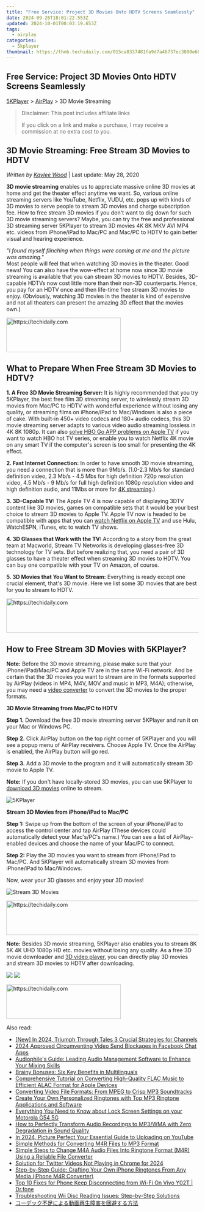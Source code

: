```yaml
---
title: "Free Service: Project 3D Movies Onto HDTV Screens Seamlessly"
date: 2024-09-26T18:01:22.553Z
updated: 2024-10-01T00:03:19.653Z
tags:
  - airplay
categories:
  - 5kplayer
thumbnail: https://thmb.techidaily.com/015ca8337481fa9d7a46737ec3890e681969035749527955b33fb723b973c5c1.jpg
---
```


## Free Service: Project 3D Movies Onto HDTV Screens Seamlessly

[5KPlayer](https://tools.techidaily.com/5kplayer/products/) \> [AirPlay](https://tools.techidaily.com/5kplayer/airplay/) \> 3D Movie Streaming

>  Disclaimer: This post includes affiliate links
>
>  If you click on a link and make a purchase, I may receive a commission at no extra cost to you.
>

## 3D Movie Streaming: Free Stream 3D Movies to HDTV

 _Written by [Kaylee Wood](https://www.quora.com/profile/Amanda-Hu-21)_ | Last update: May 28, 2020

**3D movie streaming** enables us to appreciate massive online 3D movies at home and get the theater effect anytime we want. So, various online streaming servers like YouTube, Netflix, VUDU, etc. pops up with kinds of 3D movies to serve people to stream 3D movies and charge subscription fee. How to free stream 3D movies if you don't want to dig down for such 3D movie streaming servers? Maybe, you can try the free and professional 3D streaming server 5KPlayer to stream 3D movies 4K 8K MKV AVI MP4 etc. videos from iPhone/iPad to Mac/PC and Mac/PC to HDTV to gain better visual and hearing experience.

_"I found myself flinching when things were coming at me and the picture was amazing."_  
 Most people will feel that when watching 3D movies in the theater. Good news! You can also have the wow-effect at home now since 3D movie streaming is available that you can stream 3D movies to HDTV. Besides, 3D-capable HDTVs now cost little more than their non-3D counterparts. Hence, you pay for an HDTV once and then life-time free stream 3D movies to enjoy. (Obviously, watching 3D movies in the theater is kind of expensive and not all theaters can present the amazing 3D effect that the movies own.) 

<!-- affiliate ads begin -->
<a href="https://wigfever.sjv.io/c/5597632/2005184/22899" target="_top" id="2005184">
  <img src="//a.impactradius-go.com/display-ad/22899-2005184" border="0" alt="https://techidaily.com" width="300" height="90"/>
</a>
<img height="0" width="0" src="https://wigfever.sjv.io/i/5597632/2005184/22899" style="position:absolute;visibility:hidden;" border="0" />
<!-- affiliate ads end -->

## **What to Prepare When Free Stream 3D Movies to HDTV?**

**1\. A Free 3D Movie Streaming Server:** It is highly recommended that you try 5KPlayer, the best free film 3D streaming server, to wirelessly stream 3D movies from Mac/PC to HDTV with wonderful experience without losing any quality, or streaming films on iPhone/iPad to Mac/Windows is also a piece of cake. With built-in 450+ video codecs and 180+ audio codecs, this 3D movie streaming server adapts to various video audio streaming lossless in 4K 8K 1080p. It can also [solve HBO Go APP problems on Apple TV](https://tools.techidaily.com/5kplayer/airplay/) if you want to watch HBO hot TV series, or enable you to watch Netflix 4K movie on any smart TV if the computer's screen is too small for presenting the 4K effect.

**2\. Fast Internet Connection:** In order to have smooth 3D movie streaming, you need a connection that is more than 9Mb/s. (1.0-2.3 Mb/s for standard definition video, 2.3 Mb/s - 4.5 Mbs for high definition 720p resolution video, 4.5 Mb/s - 9 Mb/s for full high definition 1080p resolution video and high definition audio, and 11Mbs or more for [4K streaming](https://tools.techidaily.com/5kplayer/airplay/).)

**3\. 3D-Capable TV:** The Apple TV 4 is now capable of displaying 3DTV content like 3D movies, games on compatible sets that it would be your best choice to stream 3D movies to Apple TV. Apple TV now is headed to be compatible with apps that you can [watch Netflix on Apple TV](https://tools.techidaily.com/5kplayer/airplay/) and use Hulu, WatchESPN, iTunes, etc to watch TV shows.

**4\. 3D Glasses that Work with the TV:** According to a story from the great team at Macworld, Stream TV Networks is developing glasses-free 3D technology for TV sets. But before realizing that, you need a pair of 3D glasses to have a theater effect when streaming 3D movies to HDTV. You can buy one compatible with your TV on Amazon, of course. 

**5\. 3D Movies that You Want to Stream:** Everything is ready except one crucial element, that's 3D movie. Here we list some 3D movies that are best for you to stream to HDTV.

<!-- affiliate ads begin -->
<a href="https://appsumo.8odi.net/c/5597632/2112008/7443" target="_top" id="2112008">
  <img src="//a.impactradius-go.com/display-ad/7443-2112008" border="0" alt="https://techidaily.com" width="728" height="90"/>
</a>
<img height="0" width="0" src="https://appsumo.8odi.net/i/5597632/2112008/7443" style="position:absolute;visibility:hidden;" border="0" />
<!-- affiliate ads end -->

## How to Free Stream 3D Movies with 5KPlayer?

**Note:** Before the 3D movie streaming, please make sure that your iPhone/iPad/Mac/PC and Apple TV are in the same Wi-Fi network. And be certain that the 3D movies you want to stream are in the formats supported by AirPlay (videos in MP4, M4V, MOV and music in MP3, M4A); otherwise, you may need a [video converter](https://tools.techidaily.com/5kplayer/products/) to convert the 3D movies to the proper formats.

**3D Movie Streaming from Mac/PC to HDTV**

**Step 1.** Download the free 3D movie streaming server 5KPlayer and run it on your Mac or Windows PC.

**Step 2.** Click AirPlay button on the top right corner of 5KPlayer and you will see a popup menu of AirPlay receivers. Choose Apple TV. Once the AirPlay is enabled, the AirPlay button will go red.

**Step 3.** Add a 3D movie to the program and it will automatically stream 3D movie to Apple TV.

**Note:** If you don't have locally-stored 3D movies, you can use 5KPlayer to [download 3D movies](https://tools.techidaily.com/5kplayer/youtube-download/) online to stream.

![5KPlayer](https://www.5kplayer.com/airplay/img/5kplayer.jpg) 

**Stream 3D Movies from iPhone/iPad to Mac/PC**

**Step 1:** Swipe up from the bottom of the screen of your iPhone/iPad to access the control center and tap AirPlay (These devices could automatically detect your Mac's/PC's name.) You can see a list of AirPlay-enabled devices and choose the name of your Mac/PC to connect.

**Step 2:** Play the 3D movies you want to stream from iPhone/iPad to Mac/PC. And 5KPlayer will automatically stream 3D movies from iPhone/iPad to Mac/Windows.

Now, wear your 3D glasses and enjoy your 3D movies!

![Stream 3D Movies](https://www.5kplayer.com/airplay/img/5k-free-media-server-zjy021001.jpg) 

<!-- affiliate ads begin -->
<a href="https://coinrule.sjv.io/c/5597632/1610918/18409" target="_top" id="1610918">
  <img src="//a.impactradius-go.com/display-ad/18409-1610918" border="0" alt="https://techidaily.com" width="728" height="90"/>
</a>
<img height="0" width="0" src="https://coinrule.sjv.io/i/5597632/1610918/18409" style="position:absolute;visibility:hidden;" border="0" />
<!-- affiliate ads end -->

**Note:** Besides 3D movie streaming, 5KPlayer also enables you to stream 8K 5K 4K UHD 1080p HD etc. movies without losing any quality. As a free 3D movie downloader and [3D video player](https://tools.techidaily.com/5kplayer/video-music-player/), you can directly play 3D movies and stream 3D movies to HDTV after downloading.

[![](https://www.5kplayer.com/airplay/../button/freedownwhitewin.png)](https://tools.techidaily.com/5kplayer/products/) [![](https://www.5kplayer.com/airplay/../button/freedownbackmac.png)](https://tools.techidaily.com/5kplayer/products/)

<!-- affiliate ads begin -->
<a href="https://aligracehair.sjv.io/c/5597632/2036481/19272" target="_top" id="2036481">
  <img src="//a.impactradius-go.com/display-ad/19272-2036481" border="0" alt="https://techidaily.com" width="300" height="90"/>
</a>
<img height="0" width="0" src="https://aligracehair.sjv.io/i/5597632/2036481/19272" style="position:absolute;visibility:hidden;" border="0" />
<!-- affiliate ads end -->

<ins class="adsbygoogle"
     style="display:block"
     data-ad-format="autorelaxed"
     data-ad-client="ca-pub-7571918770474297"
     data-ad-slot="1223367746"></ins>

<ins class="adsbygoogle"
     style="display:block"
     data-ad-client="ca-pub-7571918770474297"
     data-ad-slot="8358498916"
     data-ad-format="auto"
     data-full-width-responsive="true"></ins>

<span class="atpl-alsoreadstyle">Also read:</span>
<div><ul>
<li><a href="https://youtube-webster.techidaily.com/n-2024-triumph-through-tales-3-crucial-strategies-for-channels/"><u>[New] In 2024, Triumph Through Tales 3 Crucial Strategies for Channels</u></a></li>
<li><a href="https://facebook-video-content.techidaily.com/2024-approved-circumventing-video-send-blockages-in-facebook-chat-apps/"><u>2024 Approved Circumventing Video Send Blockages in Facebook Chat Apps</u></a></li>
<li><a href="https://media-tips.techidaily.com/audiophiles-guide-leading-audio-management-software-to-enhance-your-mixing-skills/"><u>Audiophile's Guide: Leading Audio Management Software to Enhance Your Mixing Skills</u></a></li>
<li><a href="https://mondly-stories.techidaily.com/brainy-bonuses-six-key-benefits-in-multilinguals/"><u>Brainy Bonuses: Six Key Benefits in Multilinguals</u></a></li>
<li><a href="https://media-tips.techidaily.com/comprehensive-tutorial-on-converting-high-quality-flac-music-to-efficient-alac-format-for-apple-devices/"><u>Comprehensive Tutorial on Converting High-Quality FLAC Music to Efficient ALAC Format for Apple Devices</u></a></li>
<li><a href="https://media-tips.techidaily.com/converting-video-file-formats-from-mpeg-to-crisp-mp3-soundtracks/"><u>Converting Video File Formats: From MPEG to Crisp MP3 Soundtracks</u></a></li>
<li><a href="https://media-tips.techidaily.com/create-your-own-personalized-ringtones-with-top-mp3-ringtone-applications-and-software/"><u>Create Your Own Personalized Ringtones with Top MP3 Ringtone Applications and Software</u></a></li>
<li><a href="https://android-unlock.techidaily.com/everything-you-need-to-know-about-lock-screen-settings-on-your-motorola-g54-5g-by-drfone-android/"><u>Everything You Need to Know about Lock Screen Settings on your Motorola G54 5G</u></a></li>
<li><a href="https://media-tips.techidaily.com/how-to-perfectly-transform-audio-recordings-to-mp3wma-with-zero-degradation-in-sound-quality/"><u>How to Perfectly Transform Audio Recordings to MP3/WMA with Zero Degradation in Sound Quality</u></a></li>
<li><a href="https://vp-tips.techidaily.com/in-2024-picture-perfect-your-essential-guide-to-uploading-on-youtube/"><u>In 2024, Picture Perfect Your Essential Guide to Uploading on YouTube</u></a></li>
<li><a href="https://media-tips.techidaily.com/simple-methods-for-converting-m4r-files-to-mp3-format/"><u>Simple Methods for Converting M4R Files to MP3 Format</u></a></li>
<li><a href="https://media-tips.techidaily.com/simple-steps-to-change-m4a-audio-files-into-ringtone-format-m4r-using-a-reliable-file-converter/"><u>Simple Steps to Change M4A Audio Files Into Ringtone Format (M4R) Using a Reliable File Converter</u></a></li>
<li><a href="https://twitter-videos.techidaily.com/solution-for-twitter-videos-not-playing-in-chrome-for-2024/"><u>Solution for Twitter Videos Not Playing in Chrome for 2024</u></a></li>
<li><a href="https://media-tips.techidaily.com/step-by-step-guide-crafting-your-own-iphone-ringtones-from-any-media-iphone-m4r-converter/"><u>Step-by-Step Guide: Crafting Your Own iPhone Ringtones From Any Media (iPhone M4R Converter)</u></a></li>
<li><a href="https://howto.techidaily.com/top-10-fixes-for-phone-keep-disconnecting-from-wi-fi-on-vivo-y02t-drfone-by-drfone-fix-android-problems-fix-android-problems/"><u>Top 10 Fixes for Phone Keep Disconnecting from Wi-Fi On Vivo Y02T | Dr.fone</u></a></li>
<li><a href="https://tech-renaissance.techidaily.com/troubleshooting-wii-disc-reading-issues-step-by-step-solutions/"><u>Troubleshooting Wii Disc Reading Issues: Step-by-Step Solutions</u></a></li>
<li><a href="https://win11.techidaily.com/44kz44o844oh44od44kv5lin6laz44gr44ki44kl5yuv55s75yan55sf6zqc5a6z44ks5zue6yg44gz44kl5pa55rov/"><u>コーデック不足による動画再生障害を回避する方法</u></a></li>
</ul></div>

